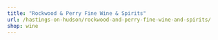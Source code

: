 ```yaml
---
title: "Rockwood & Perry Fine Wine & Spirits"
url: /hastings-on-hudson/rockwood-and-perry-fine-wine-and-spirits/
shop: wine
---
```

